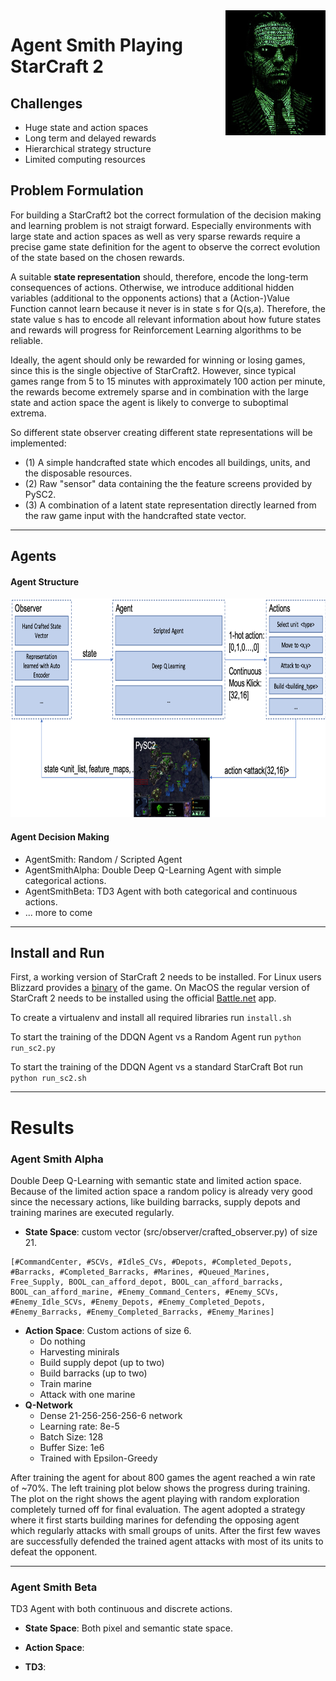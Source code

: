 <img align="right" src="https://github.com/LeRyc/SC2-Game-AI/blob/master/docs/img/agent_smith.png" height="200">

# Agent Smith Playing StarCraft 2


## Challenges
* Huge state and action spaces
* Long term and delayed rewards
* Hierarchical strategy structure
* Limited computing resources

## Problem Formulation
For building a StarCraft2 bot the correct formulation of the decision making and learning problem is not straigt forward. Especially environments with large state and action spaces as well as very sparse rewards require a precise game state definition for the agent to observe the correct evolution of the state based on the chosen rewards.  

A suitable __state representation__ should, therefore, encode the long-term consequences of actions. Otherwise, we introduce additional hidden variables (additional to the opponents actions) that a (Action-)Value Function cannot learn because it never is in state s for Q(s,a). 
Therefore, the state value s has to encode all relevant information about how future states and rewards will progress for Reinforcement Learning algorithms to be reliable.

Ideally, the agent should only be rewarded for winning or losing games, since this is the single objective of StarCraft2. However, since typical games range from 5 to 15 minutes with approximately 100 action per minute, the rewards become extremely sparse and in combination with the large state and action space the agent is likely to converge to suboptimal extrema.

So different state observer creating different state representations will be implemented:
* (1) A simple handcrafted state which encodes all buildings, units, and the disposable resources.
* (2) Raw "sensor" data containing the the feature screens provided by PySC2.
* (3) A combination of a latent state representation directly learned from the raw game input with the handcrafted state vector.

---

## Agents

#### Agent Structure
<img src="https://github.com/LeRyc/SC2-Game-AI/blob/master/docs/img/general_structure.png" height="350">


#### Agent Decision Making
* AgentSmith: Random / Scripted Agent
* AgentSmithAlpha: Double Deep Q-Learning Agent with simple categorical actions.
* AgentSmithBeta: TD3 Agent with both categorical and continuous actions.
* ... more to come

---

## Install and Run
First, a working version of StarCraft 2 needs to be installed. For Linux users Blizzard provides a [binary](https://github.com/deepmind/pysc2) of the game. On MacOS the regular version of StarCraft 2 needs to be installed using the  official [Battle.net](https://www.blizzard.com/de-de/apps/battle.net/desktop) app.

To create a virtualenv and install all required libraries run ```install.sh```

To start the training of the DDQN Agent vs a Random Agent run ```python run_sc2.py```

To start the training of the DDQN Agent vs a standard StarCraft Bot run ```python run_sc2.sh```

---

# Results
### Agent Smith Alpha 
Double Deep Q-Learning with semantic state and limited action space. Because of the limited action space a random policy is already very good since the necessary actions, like building barracks, supply depots and training marines are executed regularly. 
* __State Space__: custom vector (src/observer/crafted_observer.py) of size 21. 
```
[#CommandCenter, #SCVs, #IdleS_CVs, #Depots, #Completed_Depots, #Barracks, #Completed_Barracks, #Marines, #Queued_Marines, Free_Supply, BOOL_can_afford_depot, BOOL_can_afford_barracks, BOOL_can_afford_marine, #Enemy_Command_Centers, #Enemy_SCVs, #Enemy_Idle_SCVs, #Enemy_Depots, #Enemy_Completed_Depots, #Enemy_Barracks, #Enemy_Completed_Barracks, #Enemy_Marines]
```
* __Action Space__: Custom actions of size 6.
	* Do nothing
	* Harvesting minirals
	* Build supply depot (up to two)
	* Build barracks (up to two)
	* Train marine
	* Attack with one marine
* __Q-Network__ 
	* Dense 21-256-256-256-6 network
	* Learning rate: 8e-5
	* Batch Size: 128 
	* Buffer Size: 1e6
	* Trained with Epsilon-Greedy

After training the agent for about 800 games the agent reached a win rate of ~70%. The left training plot below shows the progress during training. The plot on the right shows the agent playing with random exploration completely turned off for final evaluation. 
The agent adopted a strategy where it first starts building marines for defending the opposing agent which regularly attacks with small groups of units. After the first few waves are successfully defended the trained agent attacks with most of its units to defeat the opponent.

---

### Agent Smith Beta 
TD3 Agent with both continuous and discrete actions.

* __State Space__: Both pixel and semantic state space.

* __Action Space__:
* __TD3__:
